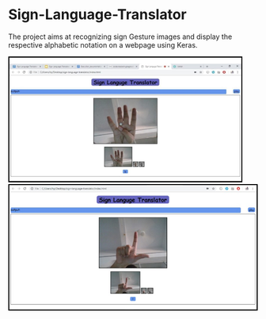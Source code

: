 # Sign-Language-Translator
The project aims at recognizing sign Gesture images and display the respective alphabetic notation on a webpage using Keras.

<div>
<img src="images/pic1.jpg" height="255">
<img src="images/pic2.jpg" height="255">
</div>

